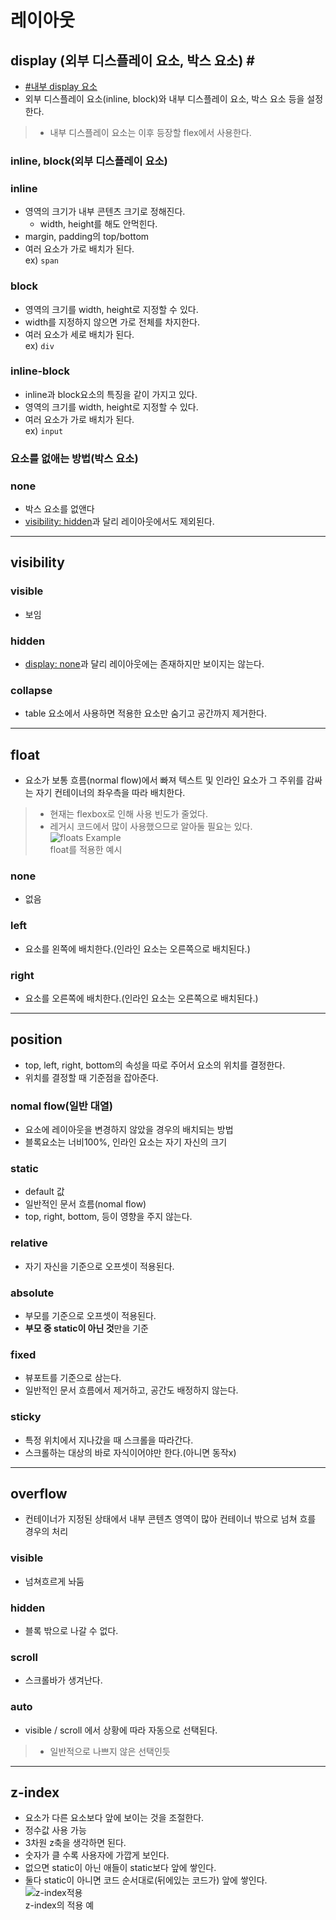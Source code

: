 # 레이아웃

## display (외부 디스플레이 요소, 박스 요소) <a id="out_display">#</a>
- <a href="../레이아웃/README.MD#in_display">#내부 display 요소</a>  
- 외부 디스플레이 요소(inline, block)와 내부 디스플레이 요소, 박스 요소 등을 설정한다.
> - 내부 디스플레이 요소는 이후 등장할 flex에서 사용한다.

### inline, block(외부 디스플레이 요소)
### inline
- 영역의 크기가 내부 콘텐츠 크기로 정해진다.
  - width, height를 해도 안먹힌다.
- margin, padding의 top/bottom
- 여러 요소가 가로 배치가 된다.  
ex) `span`

### block
- 영역의 크기를 width, height로 지정할 수 있다.
- width를 지정하지 않으면 가로 전체를 차지한다.
- 여러 요소가 세로 배치가 된다.  
ex) `div`

### inline-block
- inline과 block요소의 특징을 같이 가지고 있다.
- 영역의 크기를 width, height로 지정할 수 있다.
- 여러 요소가 가로 배치가 된다.  
ex) `input`

### 요소를 없애는 방법(박스 요소)

### <a id="none">none</a>
- 박스 요소를 없앤다
- <a href="hidden">visibility: hidden</a>과 달리 레이아웃에서도 제외된다.

---

## visibility
### visible
- 보임
### <a id="hidden">hidden</a>
- <a href="none">display: none</a>과 달리 레이아웃에는 존재하지만 보이지는 않는다.  
### collapse
- table 요소에서 사용하면 적용한 요소만 숨기고 공간까지 제거한다.

---


## float
- 요소가 보통 흐름(normal flow)에서 빠져 텍스트 및 인라인 요소가 그 주위를 감싸는 자기 컨테이너의 좌우측을 따라 배치한다.
> - 현재는 flexbox로 인해 사용 빈도가 줄었다.  
> - 레거시 코드에서 많이 사용했으므로 알아둘 필요는 있다.  
![floats Example](https://media.prod.mdn.mozit.cloud/attachments/2012/07/09/3220/f1f6c7ad89656e9e1545bbab898239b9/floats.png)    
float를 적용한 예시   

### none
- 없음
### left
- 요소를 왼쪽에 배치한다.(인라인 요소는 오른쪽으로 배치된다.)
### right
- 요소를 오른쪽에 배치한다.(인라인 요소는 오른쪽으로 배치된다.)

---


## position
- top, left, right, bottom의 속성을 따로 주어서 요소의 위치를 결정한다.
- 위치를 결정할 때 기준점을 잡아준다.


### nomal flow(일반 대열)
- 요소에 레이아웃을 변경하지 않았을 경우의 배치되는 방법
- 블록요소는 너비100%, 인라인 요소는 자기 자신의 크기

### static
- default 값
- 일반적인 문서 흐름(nomal flow)
- top, right, bottom, 등이 영향을 주지 않는다.
### relative
- 자기 자신을 기준으로 오프셋이 적용된다.
### absolute
- 부모를 기준으로 오프셋이 적용된다. 
- **부모 중 static이 아닌 것**만을 기준
### fixed
- 뷰포트를 기준으로 삼는다. 
- 일반적인 문서 흐름에서 제거하고, 공간도 배정하지 않는다.
### sticky
- 특정 위치에서 지나갔을 때 스크롤을 따라간다.
- 스크롤하는 대상의 바로 자식이어야만 한다.(아니면 동작x)

---


## overflow
- 컨테이너가 지정된 상태에서 내부 콘텐츠 영역이 많아 컨테이너 밖으로 넘쳐 흐를 경우의 처리
### visible
- 넘쳐흐르게 놔둠
### hidden
- 블록 밖으로 나갈 수 없다.
### scroll
- 스크롤바가 생겨난다.
### auto
- visible / scroll 에서 상황에 따라 자동으로 선택된다.
> - 일반적으로 나쁘지 않은 선택인듯  

---


## z-index
- 요소가 다른 요소보다 앞에 보이는 것을 조절한다.
- 정수값 사용 가능
- 3차원 z축을 생각하면 된다.
- 숫자가 클 수록 사용자에 가깝게 보인다.
- 없으면 static이 아닌 애들이 static보다 앞에 쌓인다.
- 둘다 static이 아니면 코드 순서대로(뒤에있는 코드가) 앞에 쌓인다.
![z-index적용](https://media.prod.mdn.mozit.cloud/attachments/2012/07/09/789/3f63768682968cb88d0e5270731bdfbb/understanding_zindex_03.png)   
z-index의 적용 예

